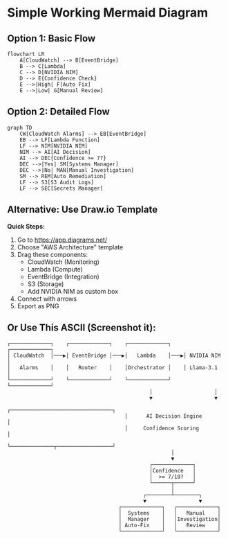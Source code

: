 # Simple Working Mermaid Diagram

## Option 1: Basic Flow
```mermaid
flowchart LR
    A[CloudWatch] --> B[EventBridge]
    B --> C[Lambda]
    C --> D[NVIDIA NIM]
    D --> E{Confidence Check}
    E -->|High| F[Auto Fix]
    E -->|Low| G[Manual Review]
```

## Option 2: Detailed Flow
```mermaid
graph TD
    CW[CloudWatch Alarms] --> EB[EventBridge]
    EB --> LF[Lambda Function]
    LF --> NIM[NVIDIA NIM]
    NIM --> AI[AI Decision]
    AI --> DEC{Confidence >= 7?}
    DEC -->|Yes| SM[Systems Manager]
    DEC -->|No| MAN[Manual Investigation]
    SM --> REM[Auto Remediation]
    LF --> S3[S3 Audit Logs]
    LF --> SEC[Secrets Manager]
```

## Alternative: Use Draw.io Template

**Quick Steps:**
1. Go to https://app.diagrams.net/
2. Choose "AWS Architecture" template
3. Drag these components:
   - CloudWatch (Monitoring)
   - Lambda (Compute)
   - EventBridge (Integration)
   - S3 (Storage)
   - Add NVIDIA NIM as custom box
4. Connect with arrows
5. Export as PNG

## Or Use This ASCII (Screenshot it):
```
┌─────────────┐    ┌─────────────┐    ┌─────────────┐    ┌─────────────┐
│ CloudWatch  │───▶│ EventBridge │───▶│   Lambda    │───▶│ NVIDIA NIM  │
│   Alarms    │    │   Router    │    │Orchestrator │    │ Llama-3.1   │
└─────────────┘    └─────────────┘    └─────────────┘    └─────────────┘
                                              │                    │
                                              ▼                    ▼
                                      ┌─────────────────────────────────┐
                                      │      AI Decision Engine         │
                                      │     Confidence Scoring          │
                                      └──────────────┬──────────────────┘
                                                     │
                                                     ▼
                                              ┌─────────────┐
                                              │Confidence   │
                                              │  >= 7/10?   │
                                              └──────┬──────┘
                                                     │
                                            ┌────────┴────────┐
                                            ▼                 ▼
                                    ┌─────────────┐   ┌─────────────┐
                                    │  Systems    │   │   Manual    │
                                    │  Manager    │   │Investigation│
                                    │ Auto-Fix    │   │   Review    │
                                    └─────────────┘   └─────────────┘
```